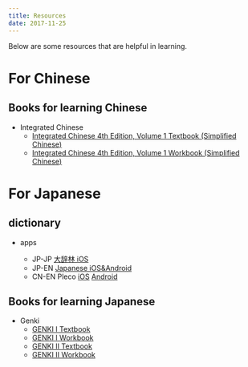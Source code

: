 ```yaml
---
title: Resources
date: 2017-11-25
---
```


Below are some resources that are helpful in learning.


# For Chinese
## Books for learning Chinese
* Integrated Chinese
	* [Integrated Chinese 4th Edition, Volume 1 Textbook (Simplified Chinese)](http://links.yingjiehu.com/IntegratedChinese4thEditionVolume1Textbook )
	* [Integrated Chinese 4th Edition, Volume 1 Workbook (Simplified Chinese)](http://links.yingjiehu.com/IntegratedChinese4thEditionVolume1Workbook ) 

# For Japanese

## dictionary

* apps
	
	* JP-JP [大辞林 iOS](https://itunes.apple.com/us/app/%E5%A4%A7%E8%BE%9E%E6%9E%97/id299029654)
	* JP-EN [Japanese iOS&Android](https://www.japaneseapp.com/)
	* CN-EN Pleco [iOS](https://itunes.apple.com/us/app/pleco-chinese-dictionary/id341922306) [Android](https://play.google.com/store/apps/details?id=com.pleco.chinesesystem)

## Books for learning Japanese

* Genki
	* [GENKI I Textbook](http://links.yingjiehu.com/GenkiI2ndedtextbook)
	* [GENKI I Workbook](http://links.yingjiehu.com/GenkiI2ndedworkbook)
	* [GENKI II Textbook](http://links.yingjiehu.com/GenkiII2ndedtextbook)
	* [GENKI II Workbook](http://links.yingjiehu.com/GenkiII2ndedworkbook)
